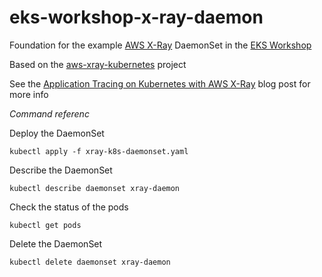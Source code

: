 # eks-workshop-x-ray-daemon

Foundation for the example [AWS X-Ray](https://aws.amazon.com/xray/) DaemonSet in the [EKS Workshop](https://eksworkshop.com/)

Based on the [aws-xray-kubernetes](https://github.com/aws-samples/aws-xray-kubernetes) project

See the [Application Tracing on Kubernetes with AWS X-Ray](https://aws.amazon.com/blogs/compute/application-tracing-on-kubernetes-with-aws-x-ray/) blog post for more info

*Command referenc*

Deploy the DaemonSet
```
kubectl apply -f xray-k8s-daemonset.yaml
```

Describe the DaemonSet
```
kubectl describe daemonset xray-daemon
```

Check the status of the pods
```
kubectl get pods
```

Delete the DaemonSet
```
kubectl delete daemonset xray-daemon
```


